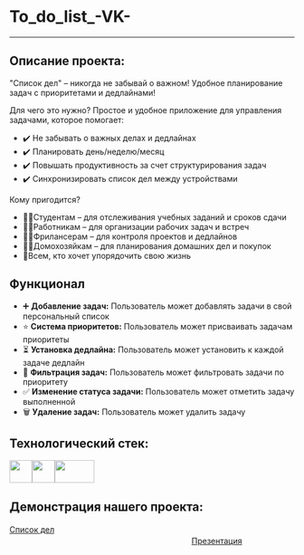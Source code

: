 # To_do_list_-VK-

---

## Описание проекта:
"Список дел" – никогда не забывай о важном! Удобное планирование задач с приоритетами и дедлайнами!

Для чего это нужно?  Простое и удобное приложение для управления задачами, которое помогает:
* ✔️ Не забывать о важных делах и дедлайнах
* ✔️ Планировать день/неделю/месяц
* ✔️ Повышать продуктивность за счет структурирования задач
* ✔️ Синхронизировать список дел между устройствами

Кому пригодится?
* 🧑‍🎓Студентам – для отслеживания учебных заданий и сроков сдачи
* 👩‍💼Работникам – для организации рабочих задач и встреч
* 👨‍💻Фрилансерам – для контроля проектов и дедлайнов
* 👩‍🍼Домохозяйкам – для планирования домашних дел и покупок
* 👤Всем, кто хочет упорядочить свою жизнь
  
## Функционал
  
* ➕ **Добавление задач:** Пользователь может добавлять задачи в свой персональный список
* ⭐ **Система приоритетов:** Пользователь может присваивать задачам приоритеты
* ⏳ **Установка дедлайна:** Пользователь может установить к каждой задаче дедлайн
* 🔎 **Фильтрация задач:** Пользователь может фильтровать задачи по приоритету
* ✅ **Изменение статуса задачи:** Пользователь может отметить задачу выполненной
* 🗑️ **Удаление задач:** Пользователь может удалить задачу

## Технологический стек:
<img src="https://upload.wikimedia.org/wikipedia/commons/thumb/9/99/Unofficial_JavaScript_logo_2.svg/640px-Unofficial_JavaScript_logo_2.svg.png" width="40" height="40"></a><a href="https://vk.com/"><img src="https://thumb.cloud.mail.ru/weblink/thumb/xw1/TfKk/QGyS93cW7/PNG%20-%20digital/VK%20Logo.png" width="40" height="40"></a><a href="https://nodejs.org/en"><img src="https://avatars.mds.yandex.net/i?id=ad1bf159e807f5c60b7f3dfaec884ea3_l-9221923-images-thumbs&n=13" width="70" height="40"></a>


## Демонстрация нашего проекта:
[Список дел](https://t.me/New_places_fr_bot)ㅤㅤㅤㅤㅤㅤㅤㅤㅤㅤㅤㅤㅤㅤㅤㅤㅤㅤㅤㅤㅤㅤㅤㅤㅤㅤㅤㅤㅤㅤㅤㅤㅤㅤㅤㅤㅤㅤㅤㅤㅤㅤㅤㅤㅤㅤㅤㅤㅤㅤㅤㅤㅤㅤㅤㅤㅤ[Презентация](https://docs.google.com/presentation/d/1ghj36Nk9g4GOQpQQGlNKV6goC4h20Wu8bk1N6nlqaf4/edit?slide=id.p1#slide=id.p1)
